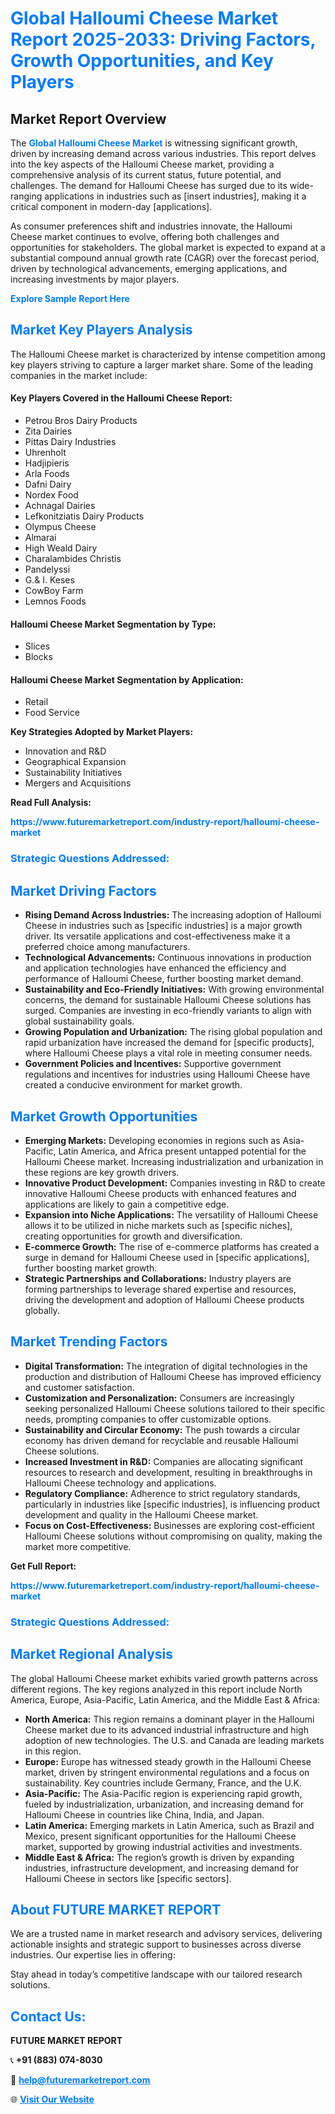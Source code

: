 <h1 style="color: #007BFF;">Global Halloumi Cheese Market Report 2025-2033: Driving Factors, Growth Opportunities, and Key Players</h1>

<section id="overview">
<h2>Market Report Overview</h2>
<p>The <a href="https://www.futuremarketreport.com/industry-report/halloumi-cheese-market" style="color: #007BFF; text-decoration: none;"><strong>Global Halloumi Cheese Market</strong></a> is witnessing significant growth, driven by increasing demand across various industries. This report delves into the key aspects of the Halloumi Cheese market, providing a comprehensive analysis of its current status, future potential, and challenges. The demand for Halloumi Cheese has surged due to its wide-ranging applications in industries such as [insert industries], making it a critical component in modern-day [applications].</p>
<p>As consumer preferences shift and industries innovate, the Halloumi Cheese market continues to evolve, offering both challenges and opportunities for stakeholders. The global market is expected to expand at a substantial compound annual growth rate (CAGR) over the forecast period, driven by technological advancements, emerging applications, and increasing investments by major players.</p>
</section>

<section id="overview">
<p><a href="https://www.futuremarketreport.com/request-sample/reportId=62400" style="color: #007BFF; text-decoration: none;"><strong>Explore Sample Report Here</strong></a></p>
</section>

<section id="key-players">
<h2 style="color: #007BFF;">Market Key Players Analysis</h2>
<p>The Halloumi Cheese market is characterized by intense competition among key players striving to capture a larger market share. Some of the leading companies in the market include:</p>
<h4>Key Players Covered in the Halloumi Cheese Report:</h4>
<ul><li>Petrou Bros Dairy Products</li><li>Zita Dairies</li><li>Pittas Dairy Industries</li><li>Uhrenholt</li><li>Hadjipieris</li><li>Arla Foods</li><li>Dafni Dairy</li><li>Nordex Food</li><li>Achnagal Dairies</li><li>Lefkonitziatis Dairy Products</li><li>Olympus Cheese</li><li>Almarai</li><li>High Weald Dairy</li><li>Charalambides Christis</li><li>Pandelyssi</li><li>G.&amp; I. Keses</li><li>CowBoy Farm</li><li>Lemnos Foods</li></ul>
<h4>Halloumi Cheese Market Segmentation by Type:</h4>
<ul><li>Slices</li><li>Blocks</li></ul>

<h4>Halloumi Cheese Market Segmentation by Application:</h4>
<ul><li>Retail</li><li>Food Service</li></ul>
<p><strong>Key Strategies Adopted by Market Players:</strong></p>
<ul>
<li>Innovation and R&D</li>
<li>Geographical Expansion</li>
<li>Sustainability Initiatives</li>
<li>Mergers and Acquisitions</li>
</ul>
</section>

<section>
<p><strong>Read Full Analysis: </strong></p><a href="https://www.futuremarketreport.com/industry-report/halloumi-cheese-market" style="color: #007BFF; text-decoration: none;"><strong>https://www.futuremarketreport.com/industry-report/halloumi-cheese-market</strong></a>
<h3 style="color: #007BFF;">Strategic Questions Addressed:</h3>
</section>

<section id="driving-factors">
<h2 style="color: #007BFF;">Market Driving Factors</h2>
<ul>
<li><strong>Rising Demand Across Industries:</strong> The increasing adoption of Halloumi Cheese in industries such as [specific industries] is a major growth driver. Its versatile applications and cost-effectiveness make it a preferred choice among manufacturers.</li>
<li><strong>Technological Advancements:</strong> Continuous innovations in production and application technologies have enhanced the efficiency and performance of Halloumi Cheese, further boosting market demand.</li>
<li><strong>Sustainability and Eco-Friendly Initiatives:</strong> With growing environmental concerns, the demand for sustainable Halloumi Cheese solutions has surged. Companies are investing in eco-friendly variants to align with global sustainability goals.</li>
<li><strong>Growing Population and Urbanization:</strong> The rising global population and rapid urbanization have increased the demand for [specific products], where Halloumi Cheese plays a vital role in meeting consumer needs.</li>
<li><strong>Government Policies and Incentives:</strong> Supportive government regulations and incentives for industries using Halloumi Cheese have created a conducive environment for market growth.</li>
</ul>
</section>

<section id="growth-opportunities">
<h2 style="color: #007BFF;">Market Growth Opportunities</h2>
<ul>
<li><strong>Emerging Markets:</strong> Developing economies in regions such as Asia-Pacific, Latin America, and Africa present untapped potential for the Halloumi Cheese market. Increasing industrialization and urbanization in these regions are key growth drivers.</li>
<li><strong>Innovative Product Development:</strong> Companies investing in R&D to create innovative Halloumi Cheese products with enhanced features and applications are likely to gain a competitive edge.</li>
<li><strong>Expansion into Niche Applications:</strong> The versatility of Halloumi Cheese allows it to be utilized in niche markets such as [specific niches], creating opportunities for growth and diversification.</li>
<li><strong>E-commerce Growth:</strong> The rise of e-commerce platforms has created a surge in demand for Halloumi Cheese used in [specific applications], further boosting market growth.</li>
<li><strong>Strategic Partnerships and Collaborations:</strong> Industry players are forming partnerships to leverage shared expertise and resources, driving the development and adoption of Halloumi Cheese products globally.</li>
</ul>
</section>

<section id="trending-factors">
<h2 style="color: #007BFF;">Market Trending Factors</h2>
<ul>
<li><strong>Digital Transformation:</strong> The integration of digital technologies in the production and distribution of Halloumi Cheese has improved efficiency and customer satisfaction.</li>
<li><strong>Customization and Personalization:</strong> Consumers are increasingly seeking personalized Halloumi Cheese solutions tailored to their specific needs, prompting companies to offer customizable options.</li>
<li><strong>Sustainability and Circular Economy:</strong> The push towards a circular economy has driven demand for recyclable and reusable Halloumi Cheese solutions.</li>
<li><strong>Increased Investment in R&D:</strong> Companies are allocating significant resources to research and development, resulting in breakthroughs in Halloumi Cheese technology and applications.</li>
<li><strong>Regulatory Compliance:</strong> Adherence to strict regulatory standards, particularly in industries like [specific industries], is influencing product development and quality in the Halloumi Cheese market.</li>
<li><strong>Focus on Cost-Effectiveness:</strong> Businesses are exploring cost-efficient Halloumi Cheese solutions without compromising on quality, making the market more competitive.</li>
</ul>
</section>

<section>
<p><strong>Get Full Report: </strong></p><a href="https://www.futuremarketreport.com/industry-report/halloumi-cheese-market" style="color: #007BFF; text-decoration: none;"><strong>https://www.futuremarketreport.com/industry-report/halloumi-cheese-market</strong></a>
<h3 style="color: #007BFF;">Strategic Questions Addressed:</h3>
</section>


<section id="regional-analysis">
<h2 style="color: #007BFF;">Market Regional Analysis</h2>
<p>The global Halloumi Cheese market exhibits varied growth patterns across different regions. The key regions analyzed in this report include North America, Europe, Asia-Pacific, Latin America, and the Middle East & Africa:</p>
<ul>
<li><strong>North America:</strong> This region remains a dominant player in the Halloumi Cheese market due to its advanced industrial infrastructure and high adoption of new technologies. The U.S. and Canada are leading markets in this region.</li>
<li><strong>Europe:</strong> Europe has witnessed steady growth in the Halloumi Cheese market, driven by stringent environmental regulations and a focus on sustainability. Key countries include Germany, France, and the U.K.</li>
<li><strong>Asia-Pacific:</strong> The Asia-Pacific region is experiencing rapid growth, fueled by industrialization, urbanization, and increasing demand for Halloumi Cheese in countries like China, India, and Japan.</li>
<li><strong>Latin America:</strong> Emerging markets in Latin America, such as Brazil and Mexico, present significant opportunities for the Halloumi Cheese market, supported by growing industrial activities and investments.</li>
<li><strong>Middle East & Africa:</strong> The region’s growth is driven by expanding industries, infrastructure development, and increasing demand for Halloumi Cheese in sectors like [specific sectors].</li>
</ul>
</section>

<footer>
<h2 style="color: #007BFF;">About FUTURE MARKET REPORT</h2>
<p>We are a trusted name in market research and advisory services, delivering actionable insights and strategic support to businesses across diverse industries. Our expertise lies in offering:</p>

<p>Stay ahead in today’s competitive landscape with our tailored research solutions.</p>

<h2 style="color: #007BFF;">Contact Us:</h2>
<p><strong>FUTURE MARKET REPORT</strong></p>
<p>📞 <strong>+91 (883) 074-8030</strong></p>
<p>📧 <strong><a href="mailto:help@futuremarketreport.com" style="color: #007BFF;">help@futuremarketreport.com</a></strong></p>
<p>🌐 <strong><a href="https://www.futuremarketreport.com/" style="color: #007BFF;">Visit Our Website</a></strong></p>
</footer>